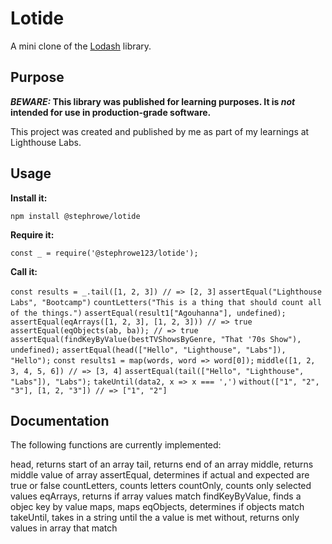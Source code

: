 # Lotide

A mini clone of the [Lodash](https://lodash.com) library.

## Purpose

**_BEWARE:_ This library was published for learning purposes. It is _not_ intended for use in production-grade software.**

This project was created and published by me as part of my learnings at Lighthouse Labs. 

## Usage

**Install it:**

`npm install @stephrowe/lotide`

**Require it:**

`const _ = require('@stephrowe123/lotide');`

**Call it:**

`const results = _.tail([1, 2, 3]) // => [2, 3]`
`assertEqual("Lighthouse Labs", "Bootcamp")`
`countLetters("This is a thing that should count all of the things.")`
`assertEqual(result1["Agouhanna"], undefined);`
`assertEqual(eqArrays([1, 2, 3], [1, 2, 3])) // => true`
`assertEqual(eqObjects(ab, ba)); // => true`
`assertEqual(findKeyByValue(bestTVShowsByGenre, "That '70s Show"), undefined);`
`assertEqual(head(["Hello", "Lighthouse", "Labs"]), "Hello");`
`const results1 = map(words, word => word[0]);`
`middle([1, 2, 3, 4, 5, 6]) // => [3, 4]`
`assertEqual(tail(["Hello", "Lighthouse", "Labs"]), "Labs");`
`takeUntil(data2, x => x === ',')`
`without(["1", "2", "3"], [1, 2, "3"]) // => ["1", "2"]`


## Documentation

The following functions are currently implemented:

head, returns start of an array
tail, returns end of an array
middle, returns middle value of array
assertEqual, determines if actual and expected are true or false
countLetters, counts letters
countOnly, counts only selected values
eqArrays, returns if array values match
findKeyByValue, finds a objec key by value
maps, maps
eqObjects, determines if objects match
takeUntil, takes in a string until the a value is met
 without, returns only values in array that match
